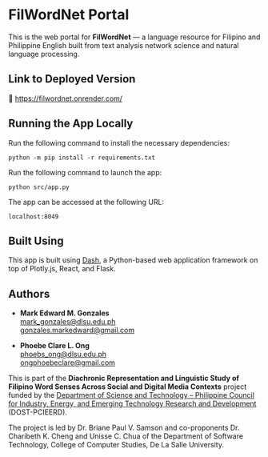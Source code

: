# FilWordNet Portal

This is the web portal for **FilWordNet** &mdash; a language resource for Filipino and Philippine English built from text analysis network science and natural language processing.

## Link to Deployed Version
🔗 https://filwordnet.onrender.com/

## Running the App Locally

Run the following command to install the necessary dependencies:
```
python -m pip install -r requirements.txt
```

Run the following command to launch the app:
```
python src/app.py
```

The app can be accessed at the following URL:
```
localhost:8049
```

## Built Using
This app is built using [Dash](https://dash.plotly.com/), a Python-based web application framework on top of Plotly.js, React, and Flask.

## Authors
- **Mark Edward M. Gonzales**<br>
  mark_gonzales@dlsu.edu.ph <br>
  gonzales.markedward@gmail.com

- **Phoebe Clare L. Ong**<br>
  phoebs_ong@dlsu.edu.ph <br>
  ongphoebeclare@gmail.com

This is part of the **Diachronic Representation and Linguistic Study of Filipino Word Senses Across Social and Digital Media Contexts** project funded by the [Department of Science and Technology – Philippine Council for Industry, Energy, and Emerging Technology Research and Development](https://pcieerd.dost.gov.ph/) (DOST-PCIEERD).

The project is led by Dr. Briane Paul V. Samson and co-proponents Dr. Charibeth K. Cheng and Unisse C. Chua of the Department of Software Technology, College of Computer Studies, De La Salle University.
